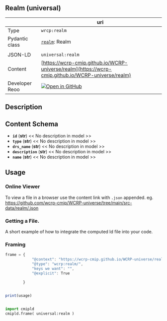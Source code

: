 

<section id="info">

# Realm  (universal)

|  | uri |
| --- | --- |
| Type | `wrcp:realm` |
| Pydantic class | [`realm`](https://github.com/ESGF/esgf-vocab/blob/main/src/esgvoc/api/data_descriptors/realm.py): Realm |
| | |
| JSON-LD | `universal:realm` |
| Content | [https://wcrp-cmip.github.io/WCRP-universe/realm](https://wcrp-cmip.github.io/WCRP-universe/realm) |
| Developer Reoo | [![Open in GitHub](https://img.shields.io/badge/Open-GitHub-blue?logo=github&style=flat-square)](https://github.com/wcrp-cmip/WCRP-universe/tree/main/src-data/realm) |


</section>
    

<section id="description">

## Description

</section>


<section id="schema">

## Content Schema

- **`id`** (**str**) 
  << No description in model >>
- **`type`** (**str**) 
  << No description in model >>
- **`drs_name`** (**str**) 
  << No description in model >>
- **`description`** (**str**) 
  << No description in model >>
- **`name`** (**str**) 
  << No description in model >>





</section>   

<section id="usage">

## Usage

### Online Viewer 
To view a file in a browser use the content link with `.json` appended. eg. https://github.com/wcrp-cmip/WCRP-universe/tree/main/src-data/realm/.json

### Getting a File. 

A short example of how to integrate the computed ld file into your code. 

### Framing
```js
frame = {
            "@context": "https://wcrp-cmip.github.io/WCRP-universe/realm/_context_",
            "@type": "wcrp:realm/",
            "keys we want": "",
            "@explicit": True

        }
        

print(usage)

```

```python

import cmipld
cmipld.frame( universal:realm )

```
</section>

    